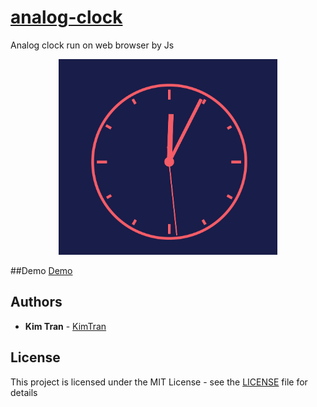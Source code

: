 # [analog-clock](https://tranki1.github.io/analog-clock/)
Analog clock run on web browser by Js
<p align="center">
  <img src="https://github.com/tranki1/analog-clock/blob/master/screencapture.png" width="350" title="screenshot">
</p>

##Demo
[Demo](https://tranki1.github.io/analog-clock/)

## Authors

- **Kim Tran** - [KimTran](https://github.com/tranki1)

## License

This project is licensed under the MIT License - see the [LICENSE](https://github.com/computationalcore/myreads/blob/master/LICENSE) file for details
